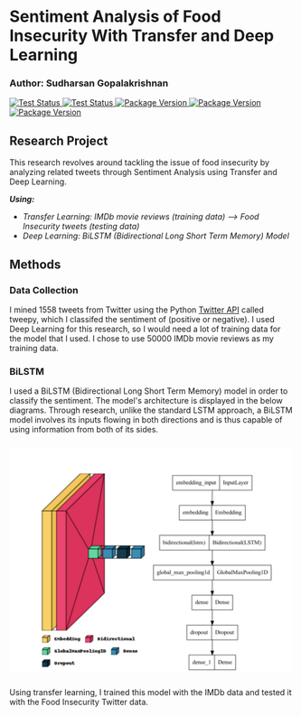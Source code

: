 # **Sentiment Analysis of Food Insecurity With Transfer and Deep Learning**
### **Author:** Sudharsan Gopalakrishnan

</p>
<p align="left">
<a href="https://www.tweepy.org/">
    <img src="https://img.shields.io/badge/powered%20by-tweepy-blue" alt="Test Status">
</a>
<a href="https://github.com/keras-team/keras">
    <img src="https://img.shields.io/badge/powered%20by-keras-brightgreen" alt="Test Status">
</a>
<a href="https://matplotlib.org">
    <img src="https://img.shields.io/badge/powered%20by-matplotlib-brightgreen" alt="Package Version">
</a>
<a href="https://www.nltk.org">
    <img src="https://img.shields.io/badge/powered%20by-nltk-brightgreen" alt="Package Version">
</a>
<a href="https://pypi.org/project/wordcloud/">
    <img src="https://img.shields.io/badge/powered%20by-wordcloud-brightgreen" alt="Package Version">
</a>
</p>

## Research Project
This research revolves around tackling the issue of food insecurity by analyzing related tweets through Sentiment Analysis using Transfer and Deep Learning.

***Using:*** 
- *Transfer Learning: IMDb movie reviews (training data) --> Food Insecurity tweets (testing data)*
- *Deep Learning: BiLSTM (Bidirectional Long Short Term Memory) Model*

## Methods

### Data Collection
I mined 1558 tweets from Twitter using the Python <a href="https://www.tweepy.org/">Twitter API</a> called tweepy, which I classifed the sentiment of (positive or negative). I used Deep Learning for this research, so I would need a lot of training data for the model that I used. I chose to use 50000 IMDb movie reviews as my training data.

### BiLSTM
I used a BiLSTM (Bidirectional Long Short Term Memory) model in order to classify the sentiment. The model's architecture is displayed in the below diagrams. Through research, unlike the standard LSTM approach, a BiLSTM model involves its inputs flowing in both directions and is thus capable of using information from both of its sides.
###
<img src="figures/model_pics/BiLSTM_model.png" width=500, height=400>

###
Using transfer learning, I trained this model with the IMDb data and tested it with the Food Insecurity Twitter data.

